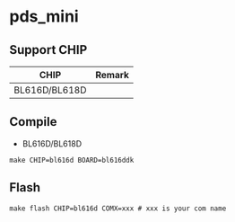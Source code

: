 # pds_mini


## Support CHIP

|      CHIP        | Remark |
|:----------------:|:------:|
|BL616D/BL618D     |        |

## Compile

- BL616D/BL618D

```
make CHIP=bl616d BOARD=bl616ddk
```

## Flash

```
make flash CHIP=bl616d COMX=xxx # xxx is your com name
```